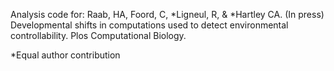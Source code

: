 Analysis code for: Raab, HA, Foord, C, *Ligneul, R, & *Hartley CA. (In press) Developmental shifts in computations used to detect environmental controllability. Plos Computational Biology.

*Equal author contribution
